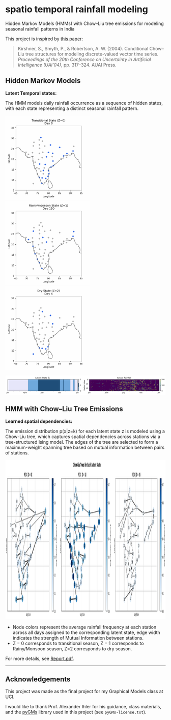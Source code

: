 # spatio temporal rainfall modeling

 Hidden Markov Models (HMMs) with Chow–Liu tree emissions for modeling seasonal rainfall patterns in India


This project is inspired by [this paper](https://arxiv.org/abs/1207.4142):

> Kirshner, S., Smyth, P., & Robertson, A. W. (2004). Conditional Chow–Liu tree structures for modeling discrete-valued vector time series. *Proceedings of the 20th Conference on Uncertainty in Artificial Intelligence (UAI'04)*, pp. 317–324. AUAI Press.


## Hidden Markov Models

**Latent Temporal states:**

The HMM models daily rainfall occurrence as a sequence of hidden states, with each state representing a distinct seasonal rainfall pattern.

 <img src="assets/state_0.gif" width="265" />  <img src="assets/state_1.gif" width="265" />  <img src="assets/state_2.gif" width="265" /> 

 <img src="assets/states.png" width="950" />
 

## HMM with Chow–Liu Tree Emissions 

**Learned spatial dependencies:**

The emission distribution p(x|z=k) for each latent state z is modeled using a Chow-Liu tree, which captures spatial dependencies across
stations via a tree-structured Ising model. The edges of the tree are selected to form a maximum-weight spanning tree based on 
mutual information between pairs of stations.

<img src="assets/HMM+CL.png" width="930" height="500" />


* Node colors represent the average rainfall frequency at each station across all days assigned to the corresponding latent state, edge width indicates the strength of Mutual Information between stations.
*  Z = 0 corresponds to transitional season, Z = 1 corresponds to Rainy/Monsoon season, Z=2 corresponds to dry season.



For more details, see [Report.pdf](Report.pdf).

---

## Acknowledgements

This project was made as the final project for my Graphical Models class at UCI. 

I would like to thank Prof. Alexander Ihler for his guidance, class materials, and the [pyGMs](https://github.com/ihler/pyGMs) library used in this project (see `pyGMs-license.txt`).
